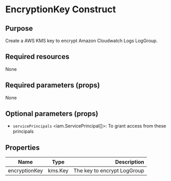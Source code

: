# EncryptionKey Construct

## Purpose

Create a AWS KMS key to encrypt Amazon Cloudwatch Logs LogGroup.

## Required resources

None

## Required parameters (props)

None

## Optional parameters (props)

- `servicePrincipals` <iam.ServicePrincipal[]>: To grant access from these principals

## Properties

| Name          |  Type   |                 Description |
| ------------- | :-----: | --------------------------: |
| encryptionKey | kms.Key | The key to encrypt LogGroup |
